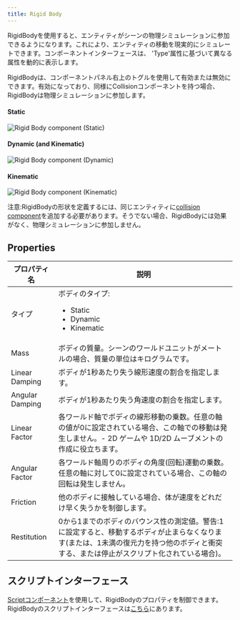 ```yaml
---
title: Rigid Body
---
```


RigidBodyを使用すると、エンティティがシーンの物理シミュレーションに参加できるようになります。これにより、エンティティの移動を現実的にシミュレートできます。コンポーネントインターフェースは、 'Type'属性に基づいて異なる属性を動的に表示します。

RigidBodyは、コンポーネントパネル右上のトグルを使用して有効または無効にできます。有効になっており、同様にCollisionコンポーネントを持つ場合、RigidBodyは物理シミュレーションに参加します。

#### Static

![Rigid Body component (Static)][1]

#### Dynamic (and Kinematic)

![Rigid Body component (Dynamic)][2]

#### Kinematic

![Rigid Body component (Kinematic)][3]

注意:RigidBodyの形状を定義するには、同じエンティティに[collision component][4]を追加する必要があります。そうでない場合、RigidBodyには効果がなく、物理シミュレーションに参加しません。

## Properties

| プロパティ名        | 説明 |
|-----------------|-------------|
| タイプ            | ボディのタイプ:<ul><li>Static</li><li>Dynamic</li><li>Kinematic</li></ul> |
| Mass            | ボディの質量。シーンのワールドユニットがメートルの場合、質量の単位はキログラムです。 |
| Linear Damping  | ボディが1秒あたり失う線形速度の割合を指定します。 |
| Angular Damping | ボディが1秒あたり失う角速度の割合を指定します。 |
| Linear Factor   | 各ワールド軸でボディの線形移動の乗数。任意の軸の値が0に設定されている場合、この軸での移動は発生しません。- 2D ゲームや 1D/2D ムーブメントの作成に役立ちます。 |
| Angular Factor  | 各ワールド軸周りのボディの角度(回転)運動の乗数。任意の軸に対して0に設定されている場合、この軸の回転は発生しません。 |
| Friction        | 他のボディに接触している場合、体が速度をどれだけ早く失うかを制御します。 |
| Restitution     | 0から1までのボディのバウンス性の測定値。警告:1に設定すると、移動するボディが止まらなくなります(または、1未満の復元力を持つ他のボディと衝突する、または停止がスクリプト化されている場合)。 |

## スクリプトインターフェース

[Scriptコンポーネント][5]を使用して、RigidBodyのプロパティを制御できます。RigidBodyのスクリプトインターフェースは[こちら][6]にあります。

[1]: /images/user-manual/scenes/components/component-rigid-body-static.png
[2]: /images/user-manual/scenes/components/component-rigid-body-dynamic.png
[3]: /images/user-manual/scenes/components/component-rigid-body-kinematic.png
[4]: /user-manual/scenes/components/collision/
[5]: /user-manual/scenes/components/script
[6]: /api/pc.RigidBodyComponent.html
